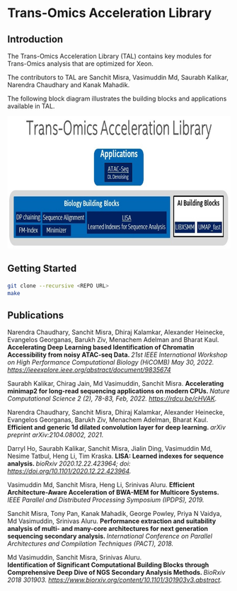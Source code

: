 # Trans-Omics Acceleration Library

## Introduction
The Trans-Omics Acceleration Library (TAL) contains key modules for Trans-Omics analysis that are optimized for Xeon.

The contributors to TAL are Sanchit Misra, Vasimuddin Md, Saurabh Kalikar, Narendra Chaudhary and Kanak Mahadik.

The following block diagram illustrates the building blocks and applications available in TAL.
<p align="center">
<img src="https://github.com/IntelLabs/Trans-Omics-Acceleration-Library/blob/master/images/trans-omics-acceleration-lib.jpg" height="300"/a></br>
</p> 


## Getting Started
```sh
git clone --recursive <REPO URL>
make
```

## Publications

Narendra Chaudhary, Sanchit Misra, Dhiraj Kalamkar, Alexander Heinecke, Evangelos Georganas, Barukh Ziv, Menachem Adelman and Bharat Kaul.
<b> Accelerating Deep Learning based Identification of Chromatin Accessibility from noisy ATAC-seq Data. </b>
<i> 21st IEEE International Workshop on High Performance Computational Biology (HiCOMB) May 30, 2022. https://ieeexplore.ieee.org/abstract/document/9835674 </i>

Saurabh Kalikar, Chirag Jain, Md Vasimuddin, Sanchit Misra.
<b> Accelerating minimap2 for long-read sequencing applications on modern CPUs. </b>
<i> Nature Computational Science 2 (2), 78-83, Feb, 2022. https://rdcu.be/cHVAK. </i>

Narendra Chaudhary, Sanchit Misra, Dhiraj Kalamkar, Alexander Heinecke, Evangelos Georganas, Barukh Ziv, Menachem Adelman, Bharat Kaul.
<b> Efficient and generic 1d dilated convolution layer for deep learning. </b>
<i> arXiv preprint arXiv:2104.08002, 2021. </i>

Darryl Ho, Saurabh Kalikar, Sanchit Misra, Jialin Ding, Vasimuddin Md, Nesime Tatbul, Heng Li, Tim Kraska. 
<b> LISA: Learned indexes for sequence analysis. </b>
<i> bioRxiv 2020.12.22.423964; doi: https://doi.org/10.1101/2020.12.22.423964. </i>

Vasimuddin Md, Sanchit Misra, Heng Li, Srinivas Aluru.
<b> Efficient Architecture-Aware Acceleration of BWA-MEM for Multicore Systems. </b>
<i> IEEE Parallel and Distributed Processing Symposium (IPDPS), 2019. </i>

Sanchit Misra, Tony  Pan, Kanak  Mahadik, George  Powley, Priya N Vaidya, Md  Vasimuddin, Srinivas  Aluru.
<b> Performance extraction and suitability analysis of multi- and many-core architectures for next generation sequencing secondary analysis. </b>
<i> International Conference on Parallel Architectures and Compilation Techniques (PACT), 2018. </i>


Md Vasimuddin, Sanchit Misra, Srinivas Aluru.  
<b> Identification of Significant Computational Building Blocks through Comprehensive Deep Dive of NGS Secondary Analysis Methods. </b>
<i> BioRxiv 2018 301903. https://www.biorxiv.org/content/10.1101/301903v3.abstract. </i>
